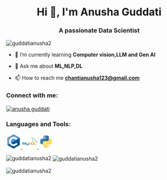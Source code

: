 <h1 align="center">Hi 👋, I'm Anusha Guddati</h1>
<h3 align="center">A passionate Data Scientist</h3>

<p align="left"> <img src="https://komarev.com/ghpvc/?username=guddatianusha2&label=Profile%20views&color=0e75b6&style=flat" alt="guddatianusha2" /> </p>

- 🌱 I’m currently learning **Computer vision,LLM and Gen AI**

- 💬 Ask me about **ML,NLP,DL**

- 📫 How to reach me **chantianusha123@gmail.com**

<h3 align="left">Connect with me:</h3>
<p align="left">
<a href="https://linkedin.com/in/anusha guddati" target="blank"><img align="center" src="https://raw.githubusercontent.com/rahuldkjain/github-profile-readme-generator/master/src/images/icons/Social/linked-in-alt.svg" alt="anusha guddati" height="30" width="40" /></a>
</p>

<h3 align="left">Languages and Tools:</h3>
<p align="left"> <a href="https://www.cprogramming.com/" target="_blank" rel="noreferrer"> <img src="https://raw.githubusercontent.com/devicons/devicon/master/icons/c/c-original.svg" alt="c" width="40" height="40"/> </a> <a href="https://www.mysql.com/" target="_blank" rel="noreferrer"> <img src="https://raw.githubusercontent.com/devicons/devicon/master/icons/mysql/mysql-original-wordmark.svg" alt="mysql" width="40" height="40"/> </a> <a href="https://www.python.org" target="_blank" rel="noreferrer"> <img src="https://raw.githubusercontent.com/devicons/devicon/master/icons/python/python-original.svg" alt="python" width="40" height="40"/> </a> </p>

<p><img align="left" src="https://github-readme-stats.vercel.app/api/top-langs?username=guddatianusha2&show_icons=true&locale=en&layout=compact" alt="guddatianusha2" /></p>

<p>&nbsp;<img align="center" src="https://github-readme-stats.vercel.app/api?username=guddatianusha2&show_icons=true&locale=en" alt="guddatianusha2" /></p>

<p><img align="center" src="https://github-readme-streak-stats.herokuapp.com/?user=guddatianusha2&" alt="guddatianusha2" /></p>
